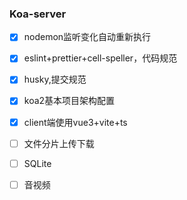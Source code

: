 ### Koa-server

- [x] nodemon监听变化自动重新执行
- [x] eslint+prettier+cell-speller，代码规范
- [x] husky,提交规范
- [x] koa2基本项目架构配置
- [x] client端使用vue3+vite+ts
- [ ] 文件分片上传下载
- [ ] SQLite
- [ ] 音视频

